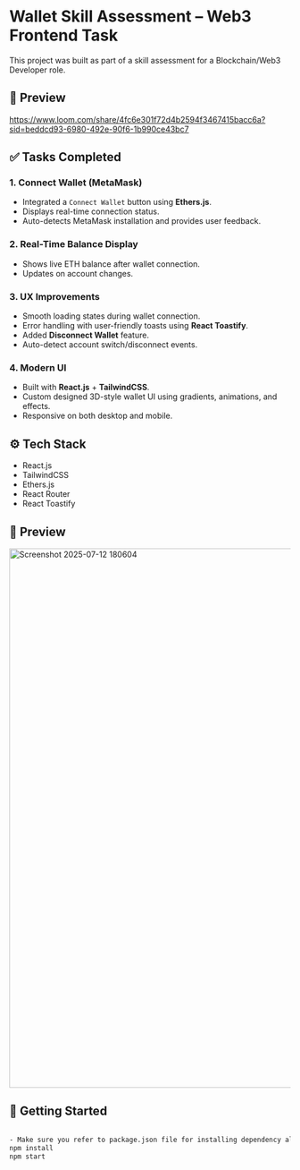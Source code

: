# Wallet Skill Assessment – Web3 Frontend Task

This project was built as part of a skill assessment for a Blockchain/Web3 Developer role.

## 📸 Preview

 https://www.loom.com/share/4fc6e301f72d4b2594f3467415bacc6a?sid=beddcd93-6980-492e-90f6-1b990ce43bc7

## ✅ Tasks Completed

### 1. Connect Wallet (MetaMask)
- Integrated a `Connect Wallet` button using **Ethers.js**.
- Displays real-time connection status.
- Auto-detects MetaMask installation and provides user feedback.

### 2. Real-Time Balance Display
- Shows live ETH balance after wallet connection.
- Updates on account changes.

### 3. UX Improvements
- Smooth loading states during wallet connection.
- Error handling with user-friendly toasts using **React Toastify**.
- Added **Disconnect Wallet** feature.
- Auto-detect account switch/disconnect events.

### 4. Modern UI
- Built with **React.js** + **TailwindCSS**.
- Custom designed 3D-style wallet UI using gradients, animations, and effects.
- Responsive on both desktop and mobile.

## ⚙️ Tech Stack

- React.js
- TailwindCSS
- Ethers.js
- React Router
- React Toastify

## 📸 Preview

<img width="1919" height="964" alt="Screenshot 2025-07-12 180604" src="https://github.com/user-attachments/assets/be47e313-cbfb-4709-b2b4-998508101bbf" />


## 🚀 Getting Started

```bash

- Make sure you refer to package.json file for installing dependency also .env file 
npm install
npm start

